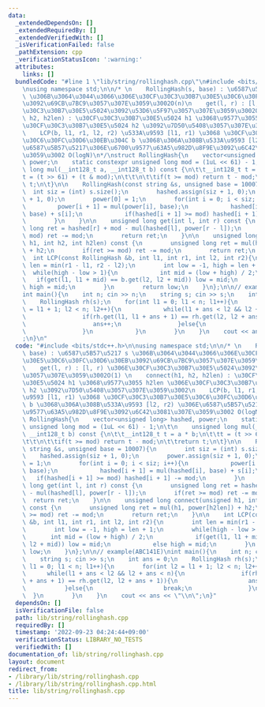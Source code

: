 ```yaml
---
data:
  _extendedDependsOn: []
  _extendedRequiredBy: []
  _extendedVerifiedWith: []
  _isVerificationFailed: false
  _pathExtension: cpp
  _verificationStatusIcon: ':warning:'
  attributes:
    links: []
  bundledCode: "#line 1 \"lib/string/rollinghash.cpp\"\n#include <bits/stdc++.h>\n\
    \nusing namespace std;\n\n/* \n    RollingHash(s, base) : \u6587\u5B57\u5217 s\
    \ \u306B\u3064\u3044\u3066\u306E\u30CF\u30C3\u30B7\u30E5\u30C6\u30FC\u30D6\u30EB\
    \u3092\u69CB\u7BC9\u3057\u307E\u3059\u3002O(n)\n    get(l, r) : [l, r) \u306E\u30CF\
    \u30C3\u30B7\u30E5\u5024\u3092\u53D6\u5F97\u3057\u307E\u3059\u3002O(1) \n    connect(h1,\
    \ h2, h2len) : \u30CF\u30C3\u30B7\u30E5\u5024 h1 \u3068\u9577\u3055 h2len \u306E\
    \u30CF\u30C3\u30B7\u30E5\u5024 h2 \u3092\u7D50\u5408\u3057\u307E\u3059\u3002\n\
    \    LCP(b, l1, r1, l2, r2) \u533A\u9593 [l1, r1) \u3068 \u30CF\u30C3\u30B7\u30E5\
    \u30C6\u30FC\u30D6\u30EB\u304C b \u3068\u306A\u308B\u533A\u9593 [l2, r2) \u306E\
    \u6587\u5B57\u5217\u306E\u6700\u9577\u63A5\u982D\u8F9E\u3092\u6C42\u3081\u307E\
    \u3059\u3002 O(logN)\n*/\nstruct RollingHash{\n    vector<unsigned long> hashed,\
    \ power;\n    static constexpr unsigned long mod = (1uL << 61) - 1;\n\t\n    unsigned\
    \ long mul(__int128_t a, __int128_t b) const {\n\t\t__int128_t t = a * b;\n\t\t\
    t = (t >> 61) + (t & mod);\n\t\t\n\t\tif(t >= mod) return t - mod;\n\t\treturn\
    \ t;\n\t}\n\n    RollingHash(const string &s, unsigned base = 10007){\n      \
    \  int siz = (int) s.size();\n        hashed.assign(siz + 1, 0);\n        power.assign(siz\
    \ + 1, 0);\n        power[0] = 1;\n        for(int i = 0; i < siz; i++){\n   \
    \         power[i + 1] = mul(power[i], base);\n            hashed[i + 1] = mul(hashed[i],\
    \ base) + s[i];\n            if(hashed[i + 1] >= mod) hashed[i + 1] -= mod;\n\
    \        }\n    }\n\n    unsigned long get(int l, int r) const {\n        unsigned\
    \ long ret = hashed[r] + mod - mul(hashed[l], power[r - l]);\n        if(ret >=\
    \ mod) ret -= mod;\n        return ret;\n    }\n\n    unsigned long connect(unsigned\
    \ h1, int h2, int h2len) const {\n        unsigned long ret = mul(h1, power[h2len])\
    \ + h2;\n        if(ret >= mod) ret -= mod;\n        return ret;\n    }\n\n  \
    \  int LCP(const RollingHash &b, int l1, int r1, int l2, int r2){\n        int\
    \ len = min(r1 - l1, r2 - l2);\n        int low = -1, high = len + 1;\n      \
    \  while(high - low > 1){\n            int mid = (low + high) / 2;\n         \
    \   if(get(l1, l1 + mid) == b.get(l2, l2 + mid)) low = mid;\n            else\
    \ high = mid;\n        }\n        return low;\n    }\n};\n\n// example(ABC141E)\n\
    int main(){\n    int n; cin >> n;\n    string s; cin >> s;\n    int ans = 0;\n\
    \    RollingHash rh(s);\n    for(int l1 = 0; l1 < n; l1++){\n        for(int l2\
    \ = l1 + 1; l2 < n; l2++){\n            while(l1 + ans < l2 && l2 + ans < n){\n\
    \                if(rh.get(l1, l1 + ans + 1) == rh.get(l2, l2 + ans + 1)){\n \
    \                   ans++;\n                }else{\n                    break;\n\
    \                }\n            }\n        }\n    }\n    cout << ans << \"\\n\"\
    ;\n}\n"
  code: "#include <bits/stdc++.h>\n\nusing namespace std;\n\n/* \n    RollingHash(s,\
    \ base) : \u6587\u5B57\u5217 s \u306B\u3064\u3044\u3066\u306E\u30CF\u30C3\u30B7\
    \u30E5\u30C6\u30FC\u30D6\u30EB\u3092\u69CB\u7BC9\u3057\u307E\u3059\u3002O(n)\n\
    \    get(l, r) : [l, r) \u306E\u30CF\u30C3\u30B7\u30E5\u5024\u3092\u53D6\u5F97\
    \u3057\u307E\u3059\u3002O(1) \n    connect(h1, h2, h2len) : \u30CF\u30C3\u30B7\
    \u30E5\u5024 h1 \u3068\u9577\u3055 h2len \u306E\u30CF\u30C3\u30B7\u30E5\u5024\
    \ h2 \u3092\u7D50\u5408\u3057\u307E\u3059\u3002\n    LCP(b, l1, r1, l2, r2) \u533A\
    \u9593 [l1, r1) \u3068 \u30CF\u30C3\u30B7\u30E5\u30C6\u30FC\u30D6\u30EB\u304C\
    \ b \u3068\u306A\u308B\u533A\u9593 [l2, r2) \u306E\u6587\u5B57\u5217\u306E\u6700\
    \u9577\u63A5\u982D\u8F9E\u3092\u6C42\u3081\u307E\u3059\u3002 O(logN)\n*/\nstruct\
    \ RollingHash{\n    vector<unsigned long> hashed, power;\n    static constexpr\
    \ unsigned long mod = (1uL << 61) - 1;\n\t\n    unsigned long mul(__int128_t a,\
    \ __int128_t b) const {\n\t\t__int128_t t = a * b;\n\t\tt = (t >> 61) + (t & mod);\n\
    \t\t\n\t\tif(t >= mod) return t - mod;\n\t\treturn t;\n\t}\n\n    RollingHash(const\
    \ string &s, unsigned base = 10007){\n        int siz = (int) s.size();\n    \
    \    hashed.assign(siz + 1, 0);\n        power.assign(siz + 1, 0);\n        power[0]\
    \ = 1;\n        for(int i = 0; i < siz; i++){\n            power[i + 1] = mul(power[i],\
    \ base);\n            hashed[i + 1] = mul(hashed[i], base) + s[i];\n         \
    \   if(hashed[i + 1] >= mod) hashed[i + 1] -= mod;\n        }\n    }\n\n    unsigned\
    \ long get(int l, int r) const {\n        unsigned long ret = hashed[r] + mod\
    \ - mul(hashed[l], power[r - l]);\n        if(ret >= mod) ret -= mod;\n      \
    \  return ret;\n    }\n\n    unsigned long connect(unsigned h1, int h2, int h2len)\
    \ const {\n        unsigned long ret = mul(h1, power[h2len]) + h2;\n        if(ret\
    \ >= mod) ret -= mod;\n        return ret;\n    }\n\n    int LCP(const RollingHash\
    \ &b, int l1, int r1, int l2, int r2){\n        int len = min(r1 - l1, r2 - l2);\n\
    \        int low = -1, high = len + 1;\n        while(high - low > 1){\n     \
    \       int mid = (low + high) / 2;\n            if(get(l1, l1 + mid) == b.get(l2,\
    \ l2 + mid)) low = mid;\n            else high = mid;\n        }\n        return\
    \ low;\n    }\n};\n\n// example(ABC141E)\nint main(){\n    int n; cin >> n;\n\
    \    string s; cin >> s;\n    int ans = 0;\n    RollingHash rh(s);\n    for(int\
    \ l1 = 0; l1 < n; l1++){\n        for(int l2 = l1 + 1; l2 < n; l2++){\n      \
    \      while(l1 + ans < l2 && l2 + ans < n){\n                if(rh.get(l1, l1\
    \ + ans + 1) == rh.get(l2, l2 + ans + 1)){\n                    ans++;\n     \
    \           }else{\n                    break;\n                }\n          \
    \  }\n        }\n    }\n    cout << ans << \"\\n\";\n}"
  dependsOn: []
  isVerificationFile: false
  path: lib/string/rollinghash.cpp
  requiredBy: []
  timestamp: '2022-09-23 04:24:44+09:00'
  verificationStatus: LIBRARY_NO_TESTS
  verifiedWith: []
documentation_of: lib/string/rollinghash.cpp
layout: document
redirect_from:
- /library/lib/string/rollinghash.cpp
- /library/lib/string/rollinghash.cpp.html
title: lib/string/rollinghash.cpp
---
```

